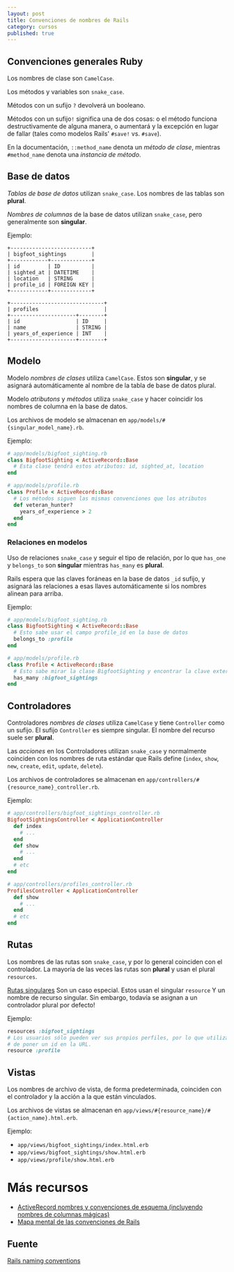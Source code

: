 ```yaml
---
layout: post
title: Convenciones de nombres de Rails
category: cursos
published: true
---
```

## Convenciones generales Ruby ##

Los nombres de clase son `CamelCase`.

Los métodos y variables son `snake_case`.

Métodos con un sufijo `?` devolverá un booleano.

Métodos con un  sufijo`!` significa una de dos cosas: o el método funciona destructivamente de alguna manera, o aumentará y la excepción en lugar de fallar (tales como modelos Rails' `#save!` vs. `#save`).

En la documentación, `::method_name` denota un *método de clase*, mientras `#method_name` denota una *instancia de método*.

## Base de datos ##

*Tablas de base de datos* utilizan `snake_case`. Los nombres de las tablas son **plural**.

*Nombres de columnas* de la base de datos utilizan `snake_case`, pero generalmente son **singular**.

Ejemplo:

```
+--------------------------+
| bigfoot_sightings        |
+------------+-------------+
| id         | ID          |
| sighted_at | DATETIME    |
| location   | STRING      |
| profile_id | FOREIGN KEY |
+------------+-------------+

+------------------------------+
| profiles                     |
+---------------------+--------+
| id                  | ID     |
| name                | STRING |
| years_of_experience | INT    |
+---------------------+--------+
```

## Modelo ##

Modelo *nombres de clases* utiliza `CamelCase`. Estos son **singular**, y se asignará automáticamente al nombre de la tabla de base de datos plural.

Modelo *atributons* y *métodos* utiliza `snake_case` y hacer coincidir los nombres de columna en la base de datos.

Los archivos de modelo se almacenan en `app/models/#{singular_model_name}.rb`.

Ejemplo:

```ruby
# app/models/bigfoot_sighting.rb
class BigfootSighting < ActiveRecord::Base
  # Esta clase tendrá estos atributos: id, sighted_at, location
end
```
```ruby
# app/models/profile.rb
class Profile < ActiveRecord::Base
  # Los métodos siguen las mismas convenciones que los atributos
  def veteran_hunter?
    years_of_experience > 2
  end
end
```

### Relaciones en modelos ###

Uso de relaciones `snake_case` y seguir el tipo de relación, por lo que `has_one` y `belongs_to` son **singular** mientras `has_many` es **plural**.

Rails espera que las claves foráneas en la base de datos `_id` sufijo, y asignará las relaciones a esas llaves automáticamente si los nombres alinean para arriba.

Ejemplo:

```ruby
# app/models/bigfoot_sighting.rb
class BigfootSighting < ActiveRecord::Base
  # Esto sabe usar el campo profile_id en la base de datos
  belongs_to :profile
end
```
```ruby
# app/models/profile.rb
class Profile < ActiveRecord::Base
  # Esto sabe mirar la clase BigfootSighting y encontrar la clave externa en esa tabla
  has_many :bigfoot_sightings
end
```

## Controladores ##

Controladores *nombres de clases* utiliza `CamelCase` y tiene `Controller` como un sufijo. El sufijo `Controller` es siempre singular. El nombre del recurso suele ser **plural**.

Las *acciones* en los Controladores utilizan `snake_case` y normalmente coinciden con los nombres de ruta estándar que Rails define (`index`, `show`, `new`, `create`, `edit`, `update`, `delete`).

Los archivos de controladores se almacenan en `app/controllers/#{resource_name}_controller.rb`.

Ejemplo:

```ruby
# app/controllers/bigfoot_sightings_controller.rb
BigfootSightingsController < ApplicationController
  def index
    # ...
  end
  def show
    # ...
  end
  # etc
end
```

```ruby
# app/controllers/profiles_controller.rb
ProfilesController < ApplicationController
  def show
    # ...
  end
  # etc
end
```

## Rutas ##

Los nombres de las rutas son `snake_case`, y por lo general coinciden con el controlador. La mayoría de las veces las rutas son **plural** y usan el plural `resources`.

[Rutas singulares](http://edgeguides.rubyonrails.org/routing.html#singular-resources) Son un caso especial. Estos usan el singular `resource` Y un nombre de recurso singular. Sin embargo, todavía se asignan a un controlador plural por defecto!

Ejemplo:

```ruby
resources :bigfoot_sightings
# Los usuarios sólo pueden ver sus propios perfiles, por lo que utilizaremos `/ profile` en su lugar
# de poner un id en la URL.
resource :profile
```

## Vistas ##

Los nombres de archivo de vista, de forma predeterminada, coinciden con el controlador y la acción a la que están vinculados.

Los archivos de vistas se almacenan en `app/views/#{resource_name}/#{action_name}.html.erb`.

Ejemplo:

 * `app/views/bigfoot_sightings/index.html.erb`
 * `app/views/bigfoot_sightings/show.html.erb`
 * `app/views/profile/show.html.erb`

# Más recursos #

* [ActiveRecord nombres y convenciones de esquema (incluyendo nombres de columnas mágicas)](http://edgeguides.rubyonrails.org/active_record_basics.html#naming-conventions)
* [Mapa mental de las convenciones de Rails](https://teddicodes.files.wordpress.com/2015/02/railsnamingconventions.pdf)

## Fuente ##

[Rails naming conventions](https://gist.github.com/iangreenleaf/b206d09c587e8fc6399e)
